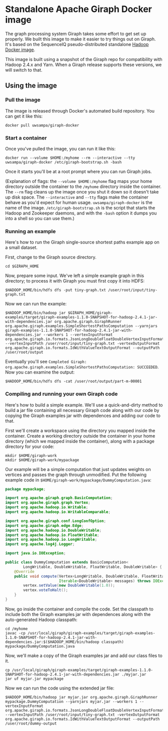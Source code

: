 # Standalone Apache Giraph Docker image

The graph processing system Giraph takes some effort to get set up properly. We built this image to make it easier to try things out on Giraph. It's based on the SequenceIQ pseudo-distributed standalone [Hadoop Docker image](https://registry.hub.docker.com/u/sequenceiq/hadoop-docker/). 

This image is built using a snapshot of the Giraph repo for compatibility with Hadoop 2.4.x and Yarn. When a Giraph release supports these versions, we will switch to that.

## Using the image

### Pull the image

The image is released through Docker's automated build repository. You can get it like this:

```
docker pull uwsampa/giraph-docker
```

### Start a container

Once you've pulled the image, you can run it like this:

```
docker run --volume $HOME:/myhome --rm --interactive --tty uwsampa/giraph-docker /etc/giraph-bootstrap.sh -bash
```
Once it starts you'll be at a root prompt where you can run Giraph jobs.

(Explanation of flags: the ```--volume $HOME:/myhome``` flag maps your home directory outside the container to the ```/myhome``` directory inside the container. The ```--rm``` flag cleans up the image once you shut it down so it doesn't take up disk space. The ```--interactive``` and ```--tty``` flags make the container behave as you'd expect for human usage. ```uwsampa/giraph-docker``` is the name of the image. ```/etc/giraph-bootstrap.sh``` is the script that starts the Hadoop and Zookeeper daemons, and with the ```-bash``` option it dumps you into a shell so you can use them.)

### Running an example

Here's how to run the Giraph single-source shortest paths example app on a small dataset.

First, change to the Giraph source directory.
```
cd $GIRAPH_HOME
```

Now, prepare some input. We've left a simple example graph in this directory; to process it with Giraph you must first copy it into HDFS:
```
$HADOOP_HOME/bin/hdfs dfs -put tiny-graph.txt /user/root/input/tiny-graph.txt
```

Now we can run the example:
```
$HADOOP_HOME/bin/hadoop jar $GIRAPH_HOME/giraph-examples/target/giraph-examples-1.1.0-SNAPSHOT-for-hadoop-2.4.1-jar-with-dependencies.jar org.apache.giraph.GiraphRunner org.apache.giraph.examples.SimpleShortestPathsComputation --yarnjars giraph-examples-1.1.0-SNAPSHOT-for-hadoop-2.4.1-jar-with-dependencies.jar --workers 1 --vertexInputFormat org.apache.giraph.io.formats.JsonLongDoubleFloatDoubleVertexInputFormat --vertexInputPath /user/root/input/tiny-graph.txt -vertexOutputFormat org.apache.giraph.io.formats.IdWithValueTextOutputFormat --outputPath /user/root/output
```

Eventually you'll see ```Completed Giraph: org.apache.giraph.examples.SimpleShortestPathsComputation: SUCCEEDED```. Now you can examine the output:
```
$HADOOP_HOME/bin/hdfs dfs -cat /user/root/output/part-m-00001
```

### Compiling and running your own Giraph code

Here's how to build a simple example. We'll use a quick-and-dirty method to build a jar file containing all necessary Giraph code along with our code by copying the Giraph examples jar with dependences and adding our code to that.

First we'll create a workspace using the directory you mapped inside the container. Create a working directory outside the container in your home directory (which we mapped inside the container), along with a package directory for your code:
```
mkdir $HOME/giraph-work
mkdir $HOME/giraph-work/mypackage
```

Our example will be a simple computation that just updates weights on vertices and passes the graph through unmodified. Put the following example code in ```$HOME/giraph-work/mypackage/DummyComputation.java```:
```java
package mypackage;

import org.apache.giraph.graph.BasicComputation;
import org.apache.giraph.graph.Vertex;
import org.apache.hadoop.io.Writable;
import org.apache.hadoop.io.WritableComparable;

import org.apache.giraph.conf.LongConfOption;
import org.apache.giraph.edge.Edge;
import org.apache.hadoop.io.DoubleWritable;
import org.apache.hadoop.io.FloatWritable;
import org.apache.hadoop.io.LongWritable;
import org.apache.log4j.Logger;

import java.io.IOException;

public class DummyComputation extends BasicComputation<
        LongWritable, DoubleWritable, FloatWritable, DoubleWritable> {
    @Override
    public void compute(Vertex<LongWritable, DoubleWritable, FloatWritable> vertex,
                        Iterable<DoubleWritable> messages) throws IOException {
        vertex.setValue(new DoubleWritable(1.0));
        vertex.voteToHalt();
    }
}
```

Now, go inside the container and compile the code. Set the classpath to include both the Giraph examples jar with dependences along with the auto-generated Hadoop classpath:
```
cd /myhome
javac -cp /usr/local/giraph/giraph-examples/target/giraph-examples-1.1.0-SNAPSHOT-for-hadoop-2.4.1-jar-with-dependencies.jar:$($HADOOP_HOME/bin/hadoop classpath) mypackage/DummyComputation.java
```

Now, we'll make a copy of the Giraph examples jar and add our class files to it.
```
cp /usr/local/giraph/giraph-examples/target/giraph-examples-1.1.0-SNAPSHOT-for-hadoop-2.4.1-jar-with-dependencies.jar ./myjar.jar
jar uf myjar.jar mypackage
```

Now we can run the code using the extended jar file:
```
$HADOOP_HOME/bin/hadoop jar myjar.jar org.apache.giraph.GiraphRunner mypackage.DummyComputation --yarnjars myjar.jar --workers 1 --vertexInputFormat org.apache.giraph.io.formats.JsonLongDoubleFloatDoubleVertexInputFormat --vertexInputPath /user/root/input/tiny-graph.txt -vertexOutputFormat org.apache.giraph.io.formats.IdWithValueTextOutputFormat --outputPath /user/root/dummy-output
```
